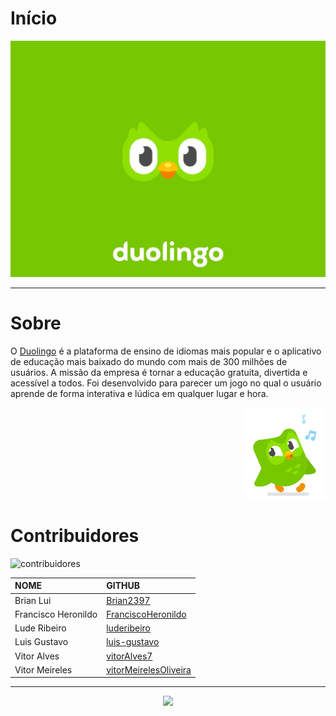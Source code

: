 # Início

<div style="text-align:center"><img src= "images/home.jpg"/></div>

---

# Sobre

O [Duolingo](duolingo.com) é a plataforma de ensino de idiomas mais popular e o aplicativo de educação mais baixado do mundo com mais de 300 milhões de usuários. A missão da empresa é tornar a educação gratuita, divertida e acessível a todos. Foi desenvolvido para parecer um jogo no  qual o usuário aprende de forma interativa e lúdica em qualquer lugar e hora.

<div style="text-align:right"><img src= "images/duo-face.png"/></div>

# Contribuidores

![contribuidores](https://i.imgur.com/chLDB31.png)

| **NOME** | **GITHUB** |
|:---------|:-----------|
| Brian Lui | [Brian2397](https://github.com/Brian2397) |
| Francisco Heronildo | [FranciscoHeronildo](https://github.com/FranciscoHeronildo) |
| Lude Ribeiro | [luderibeiro](https://github.com/luderibeiro) |
| Luis Gustavo | [luis-gustavo](https://github.com/luis-gustavo) |
| Vitor Alves | [vitorAlves7](https://github.com/vitorAlves7) |
| Vitor Meireles | [vitorMeirelesOliveira](https://github.com/vitorMeirelesOliveira) |

---

<p align="center"><a href="https://fga.unb.br" target="_blank"><img width="230"src="https://4.bp.blogspot.com/-0aa6fAFnSnA/VzICtBQgciI/AAAAAAAARn4/SxVsQPFNeE0fxkCPVgMWbhd5qIEAYCMbwCLcB/s1600/unb-gama.png"></a></p>
